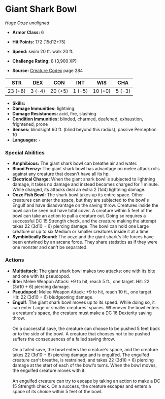 # Giant Shark Bowl

*Huge* *Ooze* *unaligned*

- **Armor Class:** 6
- **Hit Points:** 172 (15d12+75)
- **Speed:** swim 20 ft. walk 20 ft.

- **Challenge Rating:** 8 (3,900 XP)
- **Source:** [Creature Codex](https://koboldpress.com/kpstore/product/creature-codex-for-5th-edition-dnd) page 284

| STR | DEX | CON | INT | WIS | CHA |
| --- | --- | --- | --- | --- | --- |
| 23 (+6) | 3 (-4) | 20 (+5) | 1 (-5) | 10 (+0) | 5 (-3) |

- **Skills:** 
- **Damage Immunities:** lightning
- **Damage Resistances:** acid, fire, slashing
- **Condition Immunities:** blinded, charmed, deafened, exhaustion, frightened, prone
- **Senses:** blindsight 60 ft. (blind beyond this radius), passive Perception 10
- **Languages:** -

### Special Abilities

- **Amphibious:** The giant shark bowl can breathe air and water.
- **Blood Frenzy:** The giant shark bowl has advantage on melee attack rolls against any creature that doesn't have all its hp.
- **Electrical Charge:** When the giant shark bowl is subjected to lightning damage, it takes no damage and instead becomes charged for 1 minute. While charged, its attacks deal an extra 2 (1d4) lightning damage.
- **Ooze Fish Bowl:** The shark bowl takes up its entire space. Other creatures can enter the space, but they are subjected to the bowl's Engulf and have disadvantage on the saving throw. Creatures inside the bowl can be seen but have total cover. A creature within 5 feet of the bowl can take an action to pull a creature out. Doing so requires a successful DC 15 Strength check, and the creature making the attempt takes 22 (3d10 + 6) piercing damage. The bowl can hold one Large creature or up to six Medium or smaller creatures inside it at a time.
- **Symbiotically Bound:** The ooze and the giant shark's life forces have been entwined by an arcane force. They share statistics as if they were one monster and can't be separated.

### Actions

- **Multiattack:** The giant shark bowl makes two attacks: one with its bite and one with its pseudopod.
- **Bite:** Melee Weapon Attack: +9 to hit, reach 5 ft., one target. Hit: 22 (3d10 + 6) piercing damage.
- **Pseudopod:** Melee Weapon Attack: +9 to hit, reach 10 ft., one target. Hit: 22 (3d10 + 6) bludgeoning damage.
- **Engulf:** The giant shark bowl moves up to its speed. While doing so, it can enter Large or smaller creatures' spaces. Whenever the bowl enters a creature's space, the creature must make a DC 16 Dexterity saving throw. <br><br>On a successful save, the creature can choose to be pushed 5 feet back or to the side of the bowl. A creature that chooses not to be pushed suffers the consequences of a failed saving throw. <br><br>On a failed save, the bowl enters the creature's space, and the creature takes 22 (3d10 + 6) piercing damage and is engulfed. The engulfed creature can't breathe, is restrained, and takes 22 (3d10 + 6) piercing damage at the start of each of the bowl's turns. When the bowl moves, the engulfed creature moves with it. <br><br>An engulfed creature can try to escape by taking an action to make a DC 15 Strength check. On a success, the creature escapes and enters a space of its choice within 5 feet of the bowl.


